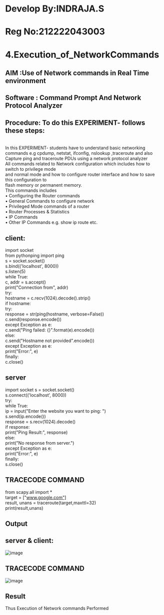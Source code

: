 # Develop By:INDRAJA.S
# Reg No:212222043003
# 4.Execution_of_NetworkCommands
## AIM :Use of Network commands in Real Time environment
## Software : Command Prompt And Network Protocol Analyzer
## Procedure: To do this EXPERIMENT- follows these steps:
<BR>
In this EXPERIMENT- students have to understand basic networking commands e.g cpdump, netstat, ifconfig, nslookup ,traceroute and also Capture ping and traceroute PDUs using a network protocol analyzer 
<BR>
All commands related to Network configuration which includes how to switch to privilege mode
<BR>
and normal mode and how to configure router interface and how to save this configuration to
<BR>
flash memory or permanent memory.
<BR>
This commands includes
<BR>
• Configuring the Router commands
<BR>
• General Commands to configure network
<BR>
• Privileged Mode commands of a router 
<BR>
• Router Processes & Statistics
<BR>
• IP Commands
<BR>
• Other IP Commands e.g. show ip route etc.
<BR>

## client: 
import socket   
from pythonping import ping   
s = socket.socket()   
s.bind(('localhost', 8000))   
s.listen(5)   
while True:   
c, addr = s.accept()   
print("Connection from", addr)  
try:   
hostname = c.recv(1024).decode().strip()  
if hostname:   
try:   
response = str(ping(hostname, verbose=False))   
c.send(response.encode())   
except Exception as e:   
c.send("Ping failed: {}".format(e).encode())   
else:   
c.send("Hostname not provided".encode())   
except Exception as e:   
print("Error:", e)  
finally:  
c.close()  

## server
import socket s = socket.socket()  
s.connect(('localhost', 8000))   
try:  
while True:   
ip = input("Enter the website you want to ping: ")   
s.send(ip.encode())   
response = s.recv(1024).decode()   
if response:   
print("Ping Result:", response)   
else:   
print("No response from server.")   
except Exception as e:   
print("Error:", e)   
finally:   
s.close()  
## TRACECODE COMMAND 
from scapy.all import *  
target = ["www.google.com"]   
result, unans = traceroute(target,maxttl=32)   
print(result,unans)   





## Output
## server & client:
![image](https://github.com/indrajasukumar/4.Execution_of_NetworkCommends/assets/145115195/61e313cb-ee1a-4003-869f-37f54ab3ac3e)
## TRACECODE COMMAND
![image](https://github.com/indrajasukumar/4.Execution_of_NetworkCommends/assets/145115195/570ef943-3fa5-4b45-8397-b56e37bb1156)



## Result
Thus Execution of Network commands Performed 
